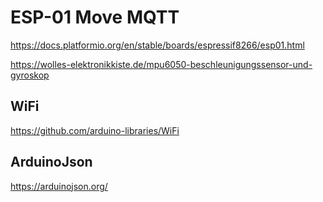 # ESP-01 Move MQTT

https://docs.platformio.org/en/stable/boards/espressif8266/esp01.html

https://wolles-elektronikkiste.de/mpu6050-beschleunigungssensor-und-gyroskop

## WiFi

https://github.com/arduino-libraries/WiFi

## ArduinoJson

https://arduinojson.org/